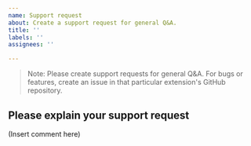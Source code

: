 ```yaml
---
name: Support request
about: Create a support request for general Q&A.
title: ''
labels: ''
assignees: ''

--- 
```


> Note: Please create support requests for general Q&A. For bugs or features, create an issue in that particular extension's GitHub repository.     

## Please explain your support request   
(Insert comment here)  
